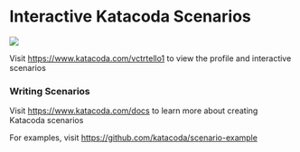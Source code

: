 # Interactive Katacoda Scenarios

[![](http://shields.katacoda.com/katacoda/vctrtello1/count.svg)](https://www.katacoda.com/vctrtello1 "Get your profile on Katacoda.com")

Visit https://www.katacoda.com/vctrtello1 to view the profile and interactive scenarios

### Writing Scenarios
Visit https://www.katacoda.com/docs to learn more about creating Katacoda scenarios

For examples, visit https://github.com/katacoda/scenario-example
